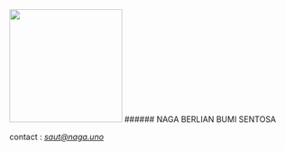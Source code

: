 <img src="https://github.com/githulo/N.B.B.S/assets/172950822/c41e7d38-4411-4b9b-b39f-e633781de3c0)" width="200">
###### NAGA BERLIAN BUMI SENTOSA

contact : *saut@naga.uno*

<!---
githulo/githulo is a ✨ special ✨ repository because its `README.md` (this file) appears on your GitHub profile.
You can click the Preview link to take a look at your changes.
--->
